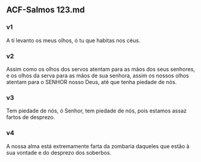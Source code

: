 ## ACF-Salmos 123.md
### v1
 A ti levanto os meus olhos, ó tu que habitas nos céus.
### v2
 Assim como os olhos dos servos atentam para as mãos dos seus senhores, e os olhos da serva para as mãos de sua senhora, assim os nossos olhos atentam para o SENHOR nosso Deus, até que tenha piedade de nós.
### v3
 Tem piedade de nós, ó Senhor, tem piedade de nós, pois estamos assaz fartos de desprezo.
### v4
 A nossa alma está extremamente farta da zombaria daqueles que estão à sua vontade e do desprezo dos soberbos.
